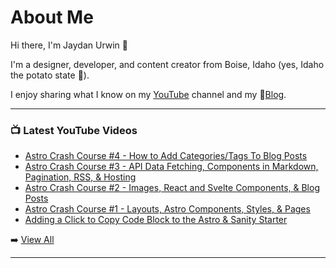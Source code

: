 # About Me

Hi there, I'm Jaydan Urwin 👋

I'm a designer, developer, and content creator from Boise, Idaho (yes, Idaho the potato state 🥔).

I enjoy sharing what I know on my [YouTube](https://youtube.jaydanurwin.com) channel and my 📝[Blog](https://jaydanurwin.com/blog).

--- 

### 📺 Latest YouTube Videos 
<!-- YOUTUBE:START -->
- [Astro Crash Course #4 - How to Add Categories/Tags To Blog Posts](https://www.youtube.com/watch?v=m50ITGl8tPI)
- [Astro Crash Course #3 - API Data Fetching, Components in Markdown, Pagination, RSS, &amp; Hosting](https://www.youtube.com/watch?v=9wXdv7rHW2w)
- [Astro Crash Course #2 - Images, React and Svelte Components, &amp; Blog Posts](https://www.youtube.com/watch?v=xcDUpe1NfCQ)
- [Astro Crash Course #1 - Layouts, Astro Components, Styles, &amp; Pages](https://www.youtube.com/watch?v=cbYr75_R15M)
- [Adding a Click to Copy Code Block to the Astro &amp; Sanity Starter](https://www.youtube.com/watch?v=WVRLCaRfg8E)
<!-- YOUTUBE:END --> 

➡️ [View All](https://youtube.com/jaydanurwin) 

---

<!--
**jaydanurwin/jaydanurwin** is a ✨ _special_ ✨ repository because its `README.md` (this file) appears on your GitHub profile.

Here are some ideas to get you started:

- 🔭 I’m currently working on ...
- 🌱 I’m currently learning ...
- 👯 I’m looking to collaborate on ...
- 🤔 I’m looking for help with ...
- 💬 Ask me about ...
- 📫 How to reach me: ...
- 😄 Pronouns: ...
- ⚡ Fun fact: ...
-->
